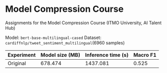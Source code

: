 # Model Compression Course
Assignments for the Model Compression Course (ITMO University, AI Talent Hub)

Model: ```bert-base-multilingual-cased```
Dataset: ```cardiffnlp/tweet_sentiment_multilingual```(6960 samples)

| Experiment | Model size (MB) | Inference time (s) | Macro F1 |
|-----------|-----------------|--------------------|---------|
|Original   |678.474         | 1437.081           | 0.525   | 

